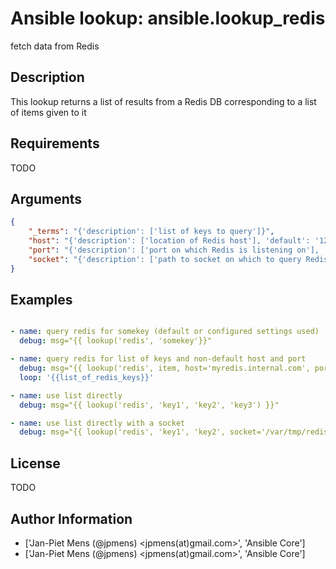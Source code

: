 # Ansible lookup: ansible.lookup_redis


fetch data from Redis

## Description

This lookup returns a list of results from a Redis DB corresponding to a list of items given to it

## Requirements

TODO

## Arguments

``` json
{
    "_terms": "{'description': ['list of keys to query']}",
    "host": "{'description': ['location of Redis host'], 'default': '127.0.0.1', 'env': [{'name': 'ANSIBLE_REDIS_HOST'}], 'ini': [{'section': 'lookup_redis', 'key': 'host'}]}",
    "port": "{'description': ['port on which Redis is listening on'], 'default': '6379A', 'type': 'int', 'env': [{'name': 'ANSIBLE_REDIS_PORT'}], 'ini': [{'section': 'lookup_redis', 'key': 'port'}]}",
    "socket": "{'description': ['path to socket on which to query Redis, this option overrides host and port options when set.'], 'type': 'path', 'env': [{'name': 'ANSIBLE_REDIS_SOCKET'}], 'ini': [{'section': 'lookup_redis', 'key': 'socket'}]}",
}
```

## Examples


``` yaml

- name: query redis for somekey (default or configured settings used)
  debug: msg="{{ lookup('redis', 'somekey'}}"

- name: query redis for list of keys and non-default host and port
  debug: msg="{{ lookup('redis', item, host='myredis.internal.com', port=2121) }}"
  loop: '{{list_of_redis_keys}}'

- name: use list directly
  debug: msg="{{ lookup('redis', 'key1', 'key2', 'key3') }}"

- name: use list directly with a socket
  debug: msg="{{ lookup('redis', 'key1', 'key2', socket='/var/tmp/redis.sock') }}"


```

## License

TODO

## Author Information
  - ['Jan-Piet Mens (@jpmens) <jpmens(at)gmail.com>', 'Ansible Core']
  - ['Jan-Piet Mens (@jpmens) <jpmens(at)gmail.com>', 'Ansible Core']
